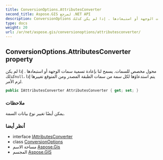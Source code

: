 ```yaml
---
title: ConversionOptions.AttributesConverter
second_title: Aspose.GIS لمرجع .NET API
description: ConversionOptions ملكية. محول مخصص للسمات. يسمح لنا بإعادة تسمية سمات الوجهة أو استبعادها . إذا لم يكن كذلكnull يتم استدعاؤها لكل سمة من سمات الطبقة المصدر ومن المتوقع تغييرها إذا لزم الأمر.
type: docs
weight: 20
url: /ar/net/aspose.gis/conversionoptions/attributesconverter/
---
```

## ConversionOptions.AttributesConverter property

محول مخصص للسمات. يسمح لنا بإعادة تسمية سمات الوجهة أو استبعادها . إذا لم يكن كذلك`null`، يتم استدعاؤها لكل سمة من سمات الطبقة المصدر ومن المتوقع تغييرها إذا لزم الأمر.

```csharp
public IAttributesConverter AttributesConverter { get; set; }
```

### ملاحظات

يمكن أيضًا تغيير نوع بيانات السمة.

### أنظر أيضا

* interface [IAttributesConverter](../../iattributesconverter/)
* class [ConversionOptions](../)
* مساحة الاسم [Aspose.Gis](../../conversionoptions/)
* المجسم [Aspose.GIS](../../../)


